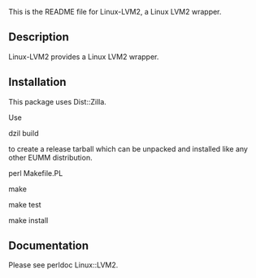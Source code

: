 This is the README file for Linux-LVM2, a Linux LVM2 wrapper.

## Description

Linux-LVM2 provides a Linux LVM2 wrapper.

## Installation

This package uses Dist::Zilla.

Use

dzil build

to create a release tarball which can be
unpacked and installed like any other EUMM
distribution.

perl Makefile.PL

make

make test

make install

## Documentation

Please see perldoc Linux::LVM2.